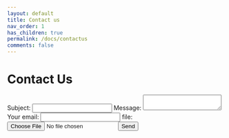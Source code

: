 ```yaml
---
layout: default
title: Contact us
nav_order: 1
has_children: true
permalink: /docs/contactus
comments: false
---
```


# Contact Us

<form
action='https://formspree.io/mjvegbqg' method='POST' enctype='multipart/form-data'>
<label> Subject: <input type='text' name='_subject'> </label>
<label>
Message:
<textarea name='message'></textarea>
</label>
<label> Your email: <input type='text' name='_replyto'> </label>
<label>  file: <input type='file' name='upload'> </label>
<button type='submit' >Send</button>
</form>
